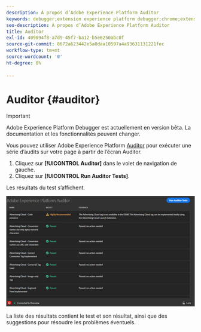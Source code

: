 ```yaml
---
description: À propos d’Adobe Experience Platform Auditor
keywords: debugger;extension experience platform debugger;chrome;extension;auditor;dtm;target
seo-description: À propos d’Adobe Experience Platform Auditor
title: Auditor
exl-id: 409094f8-a7d9-45f7-ba12-b5e6250abc0f
source-git-commit: 8672a623442e5a0daa10597a4a93631131221fec
workflow-type: tm+mt
source-wordcount: '0'
ht-degree: 0%

---
```


# Auditor {#auditor}

>[!IMPORTANT]
>
>Adobe Experience Platform Debugger est actuellement en version bêta. La documentation et les fonctionnalités peuvent changer.

Vous pouvez utiliser Adobe Experience Platform [Auditor](https://docs.adobe.com/content/help/fr-FR/auditor/using/overview.html) pour exécuter une série d’audits sur votre page à partir de l’écran Auditor.

1. Cliquez sur **[!UICONTROL Auditor]** dans le volet de navigation de gauche.
1. Cliquez sur **[!UICONTROL Run Auditor Tests]**.

Les résultats du test s’affichent.

![](assets/auditor-results.jpg)

La liste des résultats contient le test et son résultat, ainsi que des suggestions pour résoudre les problèmes éventuels.
